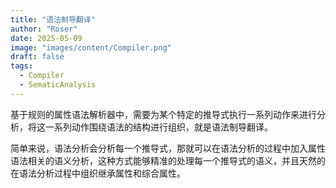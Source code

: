 ```yaml
---
title: "语法制导翻译"
author: "Roser"
date: 2025-05-09
image: "images/content/Compiler.png"
draft: false
tags:
  - Compiler
  - SematicAnalysis
---
```

基于规则的属性语法解析器中，需要为某个特定的推导式执行一系列动作来进行分析，将这一系列动作围绕语法的结构进行组织，就是语法制导翻译。

简单来说，语法分析会分析每一个推导式，那就可以在语法分析的过程中加入属性语法相关的语义分析，这种方式能够精准的处理每一个推导式的语义，并且天然的在语法分析过程中组织继承属性和综合属性。